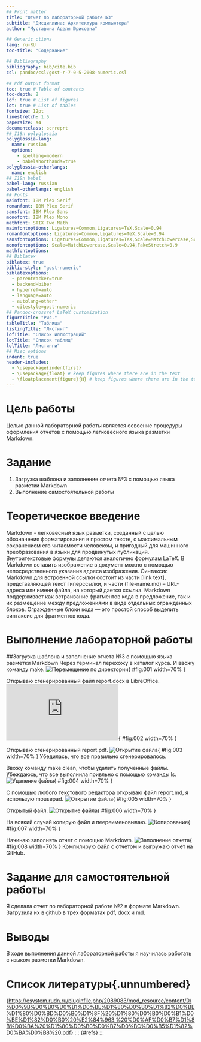 ```yaml
---
## Front matter
title: "Отчет по лабораторной работе №3"
subtitle: "Дисциплина: Архитектура компьютера"
author: "Мустафина Аделя Юрисовна"

## Generic otions
lang: ru-RU
toc-title: "Содержание"

## Bibliography
bibliography: bib/cite.bib
csl: pandoc/csl/gost-r-7-0-5-2008-numeric.csl

## Pdf output format
toc: true # Table of contents
toc-depth: 2
lof: true # List of figures
lot: true # List of tables
fontsize: 12pt
linestretch: 1.5
papersize: a4
documentclass: scrreprt
## I18n polyglossia
polyglossia-lang:
  name: russian
  options:
	- spelling=modern
	- babelshorthands=true
polyglossia-otherlangs:
  name: english
## I18n babel
babel-lang: russian
babel-otherlangs: english
## Fonts
mainfont: IBM Plex Serif
romanfont: IBM Plex Serif
sansfont: IBM Plex Sans
monofont: IBM Plex Mono
mathfont: STIX Two Math
mainfontoptions: Ligatures=Common,Ligatures=TeX,Scale=0.94
romanfontoptions: Ligatures=Common,Ligatures=TeX,Scale=0.94
sansfontoptions: Ligatures=Common,Ligatures=TeX,Scale=MatchLowercase,Scale=0.94
monofontoptions: Scale=MatchLowercase,Scale=0.94,FakeStretch=0.9
mathfontoptions:
## Biblatex
biblatex: true
biblio-style: "gost-numeric"
biblatexoptions:
  - parentracker=true
  - backend=biber
  - hyperref=auto
  - language=auto
  - autolang=other*
  - citestyle=gost-numeric
## Pandoc-crossref LaTeX customization
figureTitle: "Рис."
tableTitle: "Таблица"
listingTitle: "Листинг"
lofTitle: "Список иллюстраций"
lotTitle: "Список таблиц"
lolTitle: "Листинги"
## Misc options
indent: true
header-includes:
  - \usepackage{indentfirst}
  - \usepackage{float} # keep figures where there are in the text
  - \floatplacement{figure}{H} # keep figures where there are in the text
---
```


# Цель работы
Целью данной лабораторной работы является освоение процедуры оформления отчетов с помощью легковесного языка разметки Markdown.

# Задание

1. Загрузка шаблона и заполнение отчета №3 с помощью языка разметки Markdown
2. Выполнение самостоятельной работы

# Теоретическое введение

Markdown - легковесный язык разметки, созданный с целью обозначения форматирования в простом тексте, 
с максимальным сохранением его читаемости человеком, и пригодный для машинного преобразования в языки 
для продвинутых публикаций. Внутритекстовые формулы делаются аналогично формулам LaTeX. В Markdown 
вставить изображение в документ можно с помощью непосредственного указания адреса изображения. 
Синтаксис Markdown для встроенной ссылки состоит из части [link text], представляющей текст гиперссылки, 
и части (file-name.md) – URL-адреса или имени файла, на который дается ссылка. Markdown поддерживает как 
встраивание фрагментов кода в предложение, так и их размещение между предложениями в виде отдельных 
огражденных блоков. Огражденные блоки кода — это простой способ выделить синтаксис для фрагментов кода.


# Выполнение лабораторной работы
##Загрузка шаблона и заполнение отчета №3 с помощью языка разметки Markdown
Через терминал перехожу в каталог курса. И ввожу команду make.
![Перемещение по директории](https://github.com/aymustafina/study_2024-2025_arh--pc/blob/master/labs/lab03/report/image/photo_5210860173156016187_w.jpg){
#fig:001 width=70% }

Открываю сгенерированный файл report.docx в LibreOffice.
![Открытие файла в LibreOffice](https://github.com/evdvorkina/study_2022-2023_arh-pc/blob/master/labs/lab03/report/%D0%9B03_%D0%94%D0%B2%D0%BE%D1%80%D0%BA%D0%B8%D0%BD%D0%B0_%D0%BE%D1%82%D1%87%D0%B5%D1%82.md){
#fig:002 width=70% }

Открываю сгенерированный report.pdf.
![Открытие файла](https://github.com/aymustafina/study_2024-2025_arh--pc/blob/master/labs/lab03/report/image/photo_5210860173156016191_w.jpg){
#fig:003 width=70% }
Убедилась, что все правильно сгенерировалось.

Ввожу команду make clean, чтобы удалить полученные файлы. Убеждаюсь, что все выполнила привльно с помощью команды ls.
![Удаление файла](https://github.com/aymustafina/study_2024-2025_arh--pc/blob/master/labs/lab03/report/image/photo_5210860173156016199_x.jpg){
#fig:004 width=70% }

С помощью любого текстового редактора открываю файл report.md, я использую mousepad.
![Открытие файла](https://github.com/aymustafina/study_2024-2025_arh--pc/blob/master/labs/lab03/report/image/photo_5210860173156016200_y.jpg){
#fig:005 width=70% }

Открытый файл.
![Открытие файла](https://github.com/aymustafina/study_2024-2025_arh--pc/blob/master/labs/lab03/report/image/photo_5210860173156016198_x.jpg){
#fig:006 width=70% }


На всякий случай копирую файл и пеереименовываю.
![Копирование](https://github.com/aymustafina/study_2024-2025_arh--pc/blob/master/labs/lab03/report/image/photo_5210860173156016202_x.jpg){
#fig:007 width=70% }

Начинаю заполнять отчет с помощью Markdown.
![Заполнение отчета](https://github.com/aymustafina/study_2024-2025_arh--pc/blob/master/labs/lab03/report/image/photo_5210860173156016269_x.jpg){
#fig:008 width=70% }
Компилирую файл с отчетом и выгружаю отчет на GitHub.

# Задание для самостоятельной работы

Я сделала отчет по лабораторной работе №2 в формате Markdown.
Загрузила их в github в трех форматах  pdf, docx и md.

# Выводы

В ходе выполнения данной лабораторной работы я научилась работать с языком разметки Markdown.

# Список литературы{.unnumbered}
{https://esystem.rudn.ru/pluginfile.php/2089083/mod_resource/content/0/%D0%9B%D0%B0%D0%B1%D0%BE%D1%80%D0%B0%D1%82%D0%BE%D1%80%D0%BD%D0%B0%D1%8F%20%D1%80%D0%B0%D0%B1%D0%BE%D1%82%D0%B0%20%E2%84%963.%20%D0%AF%D0%B7%D1%8B%D0%BA%20%D1%80%D0%B0%D0%B7%D0%BC%D0%B5%D1%82%D0%BA%D0%B8%20.pdf}
::: {#refs}
:::
